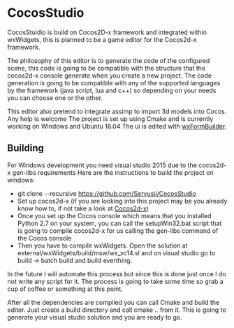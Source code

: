 # CocosStudio
CocosStuidio is build on Cocos2D-x framework and integrated within wxWidgets, this is planned to be a game editor for the Cocos2d-x framework.

The philosophy of this editor is to generate the code of the configured scene, this code is going to be compatible with the structure that the cocos2d-x console generate when you create a new project. The code generation is going to be compatible with any of the supported languages by the framework (java script, lua and c++) so depending on your needs you can choose one or the other.

This editor also pretend to integrate assimp to import 3d models into Cocos. Any help is welcome
The project is set up using Cmake and is currently working on Windows and Ubuntu 16.04
The ui is edited with  [wxFormBuilder](https://github.com/wxFormBuilder/wxFormBuilder).

## Building
For Windows development you need visual studio 2015 due to the cocos2d-x gen-libs requirements
Here are the instructions to build the project on windows:
- git clone --recursive https://github.com/Seryusjj/CocosStudio
- Set up cocos2d-x (if you are looking into this project may be you already know how to, if not take a look at [Cocos2d-x](https://github.com/cocos2d/cocos2d-x))
- Once you set up the Cocos console which means that you installed Python 2.7 on your system, you can call the setupWin32.bat script that is going to compile cocos2d-x for us calling the gen-libs command of the Cocos console
- Then you have to compile wxWidgets. Open the solution at external/wxWidgets/build/msw/wx_vc14.sl and on visual studio go to build -> batch build and build everthing.

In the future I will automate this process but since this is done just once I do not write any script for it. The process is going to take some time so grab a cup of coffee or something at this point.

After all the dependencies are compiled you can call Cmake and build the editor.
Just create a build directory and call cmake .. from it. This is going to generate your visual studio solution and you are ready to go.